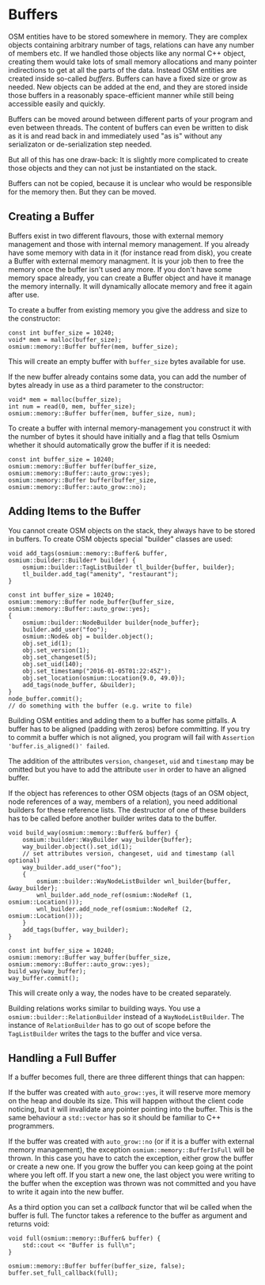 # Buffers

OSM entities have to be stored somewhere in memory. They are complex objects
containing arbitrary number of tags, relations can have any number of members
etc. If we handled those objects like any normal C++ object, creating them
would take lots of small memory allocations and many pointer indirections to
get at all the parts of the data. Instead OSM entities are created inside
so-called *buffers*. Buffers can have a fixed size or grow as needed. New objects
can be added at the end, and they are stored inside those buffers in a reasonably
space-efficient manner while still being accessible easily and quickly.

Buffers can be moved around between different parts of your program and even
between threads. The content of buffers can even be written to disk as it is
and read back in and immediately used "as is" without any serializaton or
de-serialization step needed.

But all of this has one draw-back: It is slightly more complicated to create
those objects and they can not just be instantiated on the stack.

Buffers can not be copied, because it is unclear who would be responsible for
the memory then. But they can be moved.

## Creating a Buffer

Buffers exist in two different flavours, those with external memory management
and those with internal memory management. If you already have some memory with
data in it (for instance read from disk), you create a Buffer with external
memory managment. It is your job then to free the memory once the buffer isn't
used any more. If you don't have some memory space already, you can create a
Buffer object and have it manage the memory internally. It will dynamically
allocate memory and free it again after use.

To create a buffer from existing memory you give the address and size to the
constructor:

~~~{.cpp}
const int buffer_size = 10240;
void* mem = malloc(buffer_size);
osmium::memory::Buffer buffer(mem, buffer_size);
~~~

This will create an empty buffer with `buffer_size` bytes available for use.

If the new buffer already contains some data, you can add the number of bytes
already in use as a third parameter to the constructor:

~~~{.cpp}
void* mem = malloc(buffer_size);
int num = read(0, mem, buffer_size);
osmium::memory::Buffer buffer(mem, buffer_size, num);
~~~

To create a buffer with internal memory-management you construct it with the
number of bytes it should have initially and a flag that tells Osmium whether
it should automatically grow the buffer if it is needed:

~~~{.cpp}
const int buffer_size = 10240;
osmium::memory::Buffer buffer(buffer_size, osmium::memory::Buffer::auto_grow::yes);
osmium::memory::Buffer buffer(buffer_size, osmium::memory::Buffer::auto_grow::no);
~~~

## Adding Items to the Buffer

You cannot create OSM objects on the stack, they always have to be stored in
buffers. To create OSM objects special "builder" classes are used:

~~~{.cpp}
void add_tags(osmium::memory::Buffer& buffer, osmium::builder::Builder* builder) {
    osmium::builder::TagListBuilder tl_builder{buffer, builder};
    tl_builder.add_tag("amenity", "restaurant");
}

const int buffer_size = 10240;
osmium::memory::Buffer node_buffer{buffer_size, osmium::memory::Buffer::auto_grow::yes};
{
    osmium::builder::NodeBuilder builder{node_buffer};
    builder.add_user("foo");
    osmium::Node& obj = builder.object();
    obj.set_id(1);
    obj.set_version(1);
    obj.set_changeset(5);
    obj.set_uid(140);
    obj.set_timestamp("2016-01-05T01:22:45Z");
    obj.set_location(osmium::Location{9.0, 49.0});
    add_tags(node_buffer, &builder);
}
node_buffer.commit();
// do something with the buffer (e.g. write to file)
~~~

Building OSM entities and adding them to a buffer has some pitfalls. A buffer has to be
aligned (padding with zeros) before committing. If you try to commit a buffer which is
not aligned, you program will fail with `Assertion 'buffer.is_aligned()' failed`.

The addition of the attributes `version`, `changeset`, `uid` and `timestamp` may be
omitted but you have to add the attribute `user` in order to have an aligned buffer.

If the object has references to other OSM objects (tags of an OSM object, node
references of a way, members of a relation), you need additional builders for
these reference lists. The destructor of one of these builders has to be called
before another builder writes data to the buffer.

~~~{.cpp}
void build_way(osmium::memory::Buffer& buffer) {
    osmium::builder::WayBuilder way_builder{buffer};
    way_builder.object().set_id(1);
    // set attributes version, changeset, uid and timestamp (all optional)
    way_builder.add_user("foo");
    {
        osmium::builder::WayNodeListBuilder wnl_builder{buffer, &way_builder};
        wnl_builder.add_node_ref(osmium::NodeRef (1, osmium::Location()));
        wnl_builder.add_node_ref(osmium::NodeRef (2, osmium::Location()));
    }
    add_tags(buffer, way_builder);
}

const int buffer_size = 10240;
osmium::memory::Buffer way_buffer(buffer_size, osmium::memory::Buffer::auto_grow::yes);
build_way(way_buffer);
way_buffer.commit();
~~~

This will create only a way, the nodes have to be created separately.

Building relations works similar to building ways. You use a
`osmium::builder::RelationBuilder` instead of a `WayNodeListBuilder`. The
instance of `RelationBuilder` has to go out of scope before the
`TagListBuilder` writes the tags to the buffer and vice versa.

## Handling a Full Buffer

If a buffer becomes full, there are three different things that can happen:

If the buffer was created with `auto_grow::yes`, it will reserve more memory
on the heap and double its size. This will happen without the client code
noticing, but it will invalidate any pointer pointing into the buffer. This
is the same behaviour a `std::vector` has so it should be familiar to C++
programmers.

If the buffer was created with `auto_grow::no` (or if it is a buffer with
external memory management), the exception `osmium::memory::BufferIsFull` will
be thrown. In this case you have to catch the exception, either grow the buffer
or create a new one. If you grow the buffer you can keep going at the point
where you left off. If you start a new one, the last object you were writing to
the buffer when the exception was thrown was not committed and you have to
write it again into the new buffer.

As a third option you can set a *callback* functor that wil be called when
the buffer is full. The functor takes a reference to the buffer as argument
and returns void:

~~~{.cpp}
void full(osmium::memory::Buffer& buffer) {
    std::cout << "Buffer is full\n";
}

osmium::memory::Buffer buffer(buffer_size, false);
buffer.set_full_callback(full);
~~~


